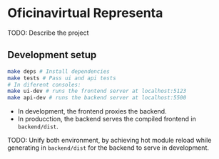 # Oficinavirtual Representa

TODO: Describe the project


## Development setup

```bash
make deps # Install dependencies
make tests # Pass ui and api tests
# In diferent consoles:
make ui-dev # runs the frontend server at localhost:5123
make api-dev # runs the backend server at localhost:5500
```

- In development, the frontend proxies the backend.
- In producction, the backend serves the compiled frontend in `backend/dist`.

TODO: Unify both environment, by achieving hot module reload
while generating in `backend/dist` for the backend to serve in development.


